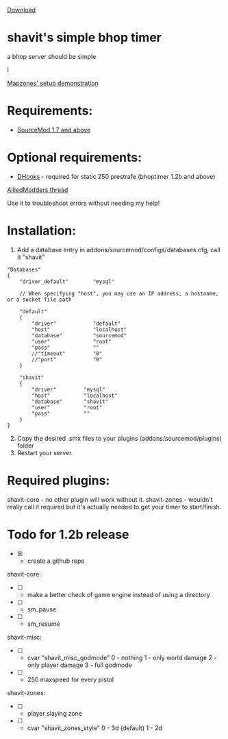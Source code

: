 [Download](https://github.com/Shavitush/bhoptimer/releases)

# shavit's simple bhop timer
a bhop server should be simple

I 

[Mapzones' setup demonstration](https://www.youtube.com/watch?v=oPKso2hoLw0)

# Requirements:
* [SourceMod 1.7 and above](http://www.sourcemod.net/downloads.php)

# Optional requirements:
* [DHooks](http://users.alliedmods.net/~drifter/builds/dhooks/2.0/) - required for static 250 prestrafe (bhoptimer 1.2b and above)

[AlliedModders thread](https://forums.alliedmods.net/showthread.php?t=265456)

Use it to troubleshoot errors without needing my help!

#  Installation:
1. Add a database entry in addons/sourcemod/configs/databases.cfg, call it "shavit"
```
"Databases"
{
	"driver_default"		"mysql"
	
	// When specifying "host", you may use an IP address, a hostname, or a socket file path
	
	"default"
	{
		"driver"			"default"
		"host"				"localhost"
		"database"			"sourcemod"
		"user"				"root"
		"pass"				""
		//"timeout"			"0"
		//"port"			"0"
	}
	
	"shavit"
	{
		"driver"         "mysql"
		"host"           "localhost"
		"database"       "shavit"
		"user"           "root"
		"pass"           ""
	}
}
```
2. Copy the desired .smx files to your plugins (addons/sourcemod/plugins) folder
3. Restart your server.

# Required plugins:
shavit-core - no other plugin will work without it.
shavit-zones - wouldn't really call it required but it's actually needed to get your timer to start/finish.

# Todo for 1.2b release
- [x] + create a github repo

shavit-core:
- [ ] * make a better check of game engine instead of using a directory
- [ ] + sm_pause
- [ ] + sm_resume

shavit-misc:
- [ ] + cvar "shavit_misc_godmode"
0 - nothing
1 - only world damage
2 - only player damage
3 - full godmode
- [ ] + 250 maxspeed for every pistol

shavit-zones:
- [ ] + player slaying zone
- [ ] + cvar "shavit_zones_style"
0 - 3d (default)
1 - 2d